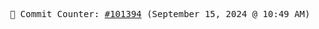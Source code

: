 <p align="center">
    <samp>
        📮 Commit Counter: <a href="https://github.com/Javascript-void0/Javascript-void0/commits/main">#101394</a> (September 15, 2024 @ 10:49 AM)
    </samp>
</p>